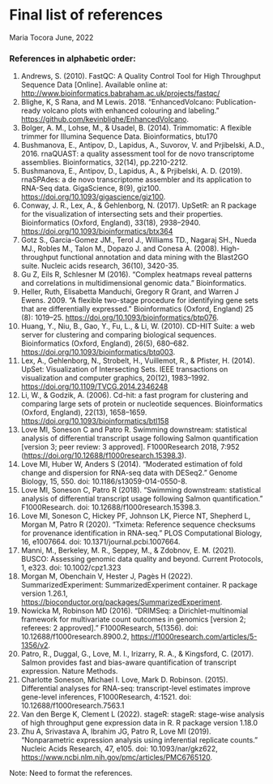 Final list of references
===================
Maria Tocora 
June, 2022

### References in alphabetic order: 
1. Andrews, S. (2010). FastQC: A Quality Control Tool for High Throughput Sequence Data [Online]. Available online at: http://www.bioinformatics.babraham.ac.uk/projects/fastqc/
2. Blighe, K, S Rana, and M Lewis. 2018. “EnhancedVolcano: Publication-ready volcano plots with enhanced colouring and labeling.” https://github.com/kevinblighe/EnhancedVolcano.
3. Bolger, A. M., Lohse, M., & Usadel, B. (2014). Trimmomatic: A flexible trimmer for Illumina Sequence Data. Bioinformatics, btu170
4. Bushmanova, E., Antipov, D., Lapidus, A., Suvorov, V. and Prjibelski, A.D., 2016. rnaQUAST: a quality assessment tool for de novo transcriptome assemblies. Bioinformatics, 32(14), pp.2210-2212.
5. Bushmanova, E., Antipov, D., Lapidus, A., & Prjibelski, A. D. (2019). rnaSPAdes: a de novo transcriptome assembler and its application to RNA-Seq data. GigaScience, 8(9), giz100. https://doi.org/10.1093/gigascience/giz100.
6. Conway, J. R., Lex, A., & Gehlenborg, N. (2017). UpSetR: an R package for the visualization of intersecting sets and their properties. Bioinformatics (Oxford, England), 33(18), 2938–2940. https://doi.org/10.1093/bioinformatics/btx364
7. Gotz S., Garcia-Gomez JM., Terol J., Williams TD., Nagaraj SH., Nueda MJ., Robles M., Talon M., Dopazo J. and Conesa A. (2008). High-throughput functional annotation and data mining with the Blast2GO suite. Nucleic acids research, 36(10), 3420-35.
8. Gu Z, Eils R, Schlesner M (2016). “Complex heatmaps reveal patterns and correlations in multidimensional genomic data.” Bioinformatics.
9. Heller, Ruth, Elisabetta Manduchi, Gregory R Grant, and Warren J Ewens. 2009. “A flexible two-stage procedure for identifying gene sets that are differentially expressed.” Bioinformatics (Oxford, England) 25 (8): 1019–25. https://doi.org/10.1093/bioinformatics/btp076.
10. Huang, Y., Niu, B., Gao, Y., Fu, L., & Li, W. (2010). CD-HIT Suite: a web server for clustering and comparing biological sequences. Bioinformatics (Oxford, England), 26(5), 680–682. https://doi.org/10.1093/bioinformatics/btq003.
11. Lex, A., Gehlenborg, N., Strobelt, H., Vuillemot, R., & Pfister, H. (2014). UpSet: Visualization of Intersecting Sets. IEEE transactions on visualization and computer graphics, 20(12), 1983–1992. https://doi.org/10.1109/TVCG.2014.2346248
12. Li, W., & Godzik, A. (2006). Cd-hit: a fast program for clustering and comparing large sets of protein or nucleotide sequences. Bioinformatics (Oxford, England), 22(13), 1658–1659. https://doi.org/10.1093/bioinformatics/btl158
13. Love MI, Soneson C and Patro R. Swimming downstream: statistical analysis of differential transcript usage following Salmon quantification [version 3; peer review: 3 approved]. F1000Research 2018, 7:952 (https://doi.org/10.12688/f1000research.15398.3).
14. Love MI, Huber W, Anders S (2014). “Moderated estimation of fold change and dispersion for RNA-seq data with DESeq2.” Genome Biology, 15, 550. doi: 10.1186/s13059-014-0550-8.
15. Love MI, Soneson C, Patro R (2018). “Swimming downstream: statistical analysis of differential transcript usage following Salmon quantification.” F1000Research. doi: 10.12688/f1000research.15398.3.
16. Love MI, Soneson C, Hickey PF, Johnson LK, Pierce NT, Shepherd L, Morgan M, Patro R (2020). “Tximeta: Reference sequence checksums for provenance identification in RNA-seq.” PLOS Computational Biology, 16, e1007664. doi: 10.1371/journal.pcbi.1007664.
17. Manni, M., Berkeley, M. R., Seppey, M., & Zdobnov, E. M. (2021). BUSCO: Assessing genomic data quality and beyond. Current Protocols, 1, e323. doi: 10.1002/cpz1.323
18. Morgan M, Obenchain V, Hester J, Pagès H (2022). SummarizedExperiment: SummarizedExperiment container. R package version 1.26.1, https://bioconductor.org/packages/SummarizedExperiment.
19. Nowicka M, Robinson MD (2016). “DRIMSeq: a Dirichlet-multinomial framework for multivariate count outcomes in genomics [version 2; referees: 2 approved].” F1000Research, 5(1356). doi: 10.12688/f1000research.8900.2, https://f1000research.com/articles/5-1356/v2.
20. Patro, R., Duggal, G., Love, M. I., Irizarry, R. A., & Kingsford, C. (2017). Salmon provides fast and bias-aware quantification of transcript expression. Nature Methods.
21. Charlotte Soneson, Michael I. Love, Mark D. Robinson. (2015). Differential analyses for RNA-seq: transcript-level estimates improve gene-level inferences, F1000Research, 4:1521. doi: 10.12688/f1000research.7563.1
22. Van den Berge K, Clement L (2022). stageR: stageR: stage-wise analysis of high throughput gene expression data in R. R package version 1.18.0
23. Zhu A, Srivastava A, Ibrahim JG, Patro R, Love MI (2019). “Nonparametric expression analysis using inferential replicate counts.” Nucleic Acids Research, 47, e105. doi: 10.1093/nar/gkz622, https://www.ncbi.nlm.nih.gov/pmc/articles/PMC6765120.

Note: Need to format the references. 
